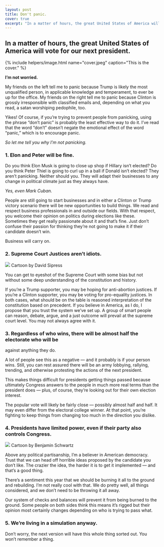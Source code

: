 ```yaml
---
layout: post
title: Don't panic.
cover: true
excerpt: "In a matter of hours, the great United States of America will vote for our next president. I'm not worried."
---
```


## In a matter of hours, the great United States of America will vote for our next president.

{% include helpers/image.html name="cover.jpeg" caption="This is the cover." %}

**I’m not worried.**

My friends on the left tell me to panic because Trump is likely the most
unqualified person, in applicable knowledge and temperament, to ever be up for
the office. My friends on the right tell me to panic because Clinton is grossly
irresponsible with classified emails and, depending on what you read, a satan
worshiping pedophile, too.

Yikes! Of course, if you’re trying to prevent people from panicking, using the
phrase “don’t panic” is probably the least effective way to do it. I’ve read
that the word “don’t” doesn’t negate the emotional effect of the word “panic,”
which is to encourage panic.

*So let me tell you why I’m not panicking.*

### 1. Elon and Peter will be fine.

Do you think Elon Musk is going to close up shop if Hillary isn’t elected? Do
you think Peter Thiel is going to curl up in a ball if Donald isn’t elected?
They aren’t panicking. Neither should you. They will adapt their businesses to
any change in political climate just as they always have.

*Yes, even Mark Cuban.*

People are still going to start businesses and in either a Clinton or Trump
victory scenario there will be new opportunities to build things. We read and
respect business professionals in and outside our fields. With that respect, you
welcome their opinion on politics during elections like these. Sometimes they
get really passionate about it and that’s fine. Just don’t confuse their passion
for thinking they’re not going to make it if their candidate doesn’t win.

Business will carry on.

### 2. Supreme Court Justices aren’t idiots.

![](https://cdn-images-1.medium.com/max/1200/0*nzWIdMkwZotZGfq2.)
<span class="figcaption_hack">Cartoon by David Sipress</span>

You can get to eyeshot of the Supreme Court with some bias but not without some
deep understanding of the constitution and history.

If you’re a Trump supporter, you may be hoping for anti-abortion justices. If
you’re a Clinton supporter, you may be voting for pro-equality justices. In both
cases, what should be on the table is reasoned interpretation of the
constitution based on precedent. If you believe in America, as I do, I propose
that you trust the system we’ve set up. A group of smart people can reason,
debate, argue, and a just outcome will prevail at the supreme court level. You
may not always agree with it.

### 3. Regardless of who wins, there will be almost half the electorate who will be
against anything they do.

A lot of people see this as a negative — and it probably is if your person wins.
Still, you can rest assured there will be an army lobbying, rallying, trending,
and otherwise protesting the actions of the next president.

This makes things difficult for presidents getting things passed because
ultimately Congress answers to the people in much more real terms than the
president does — plus, of course, they’re looking out for their own election
interest.

The popular vote will likely be fairly close — possibly almost half and half. It
may even differ from the electoral college winner. At that point, you’re
fighting to keep things from changing too much in the direction you dislike.

### 4. Presidents have limited power, even if their party also controls Congress.

![](https://cdn-images-1.medium.com/max/1200/0*q0uLu5TBYnbmBoO6.)
<span class="figcaption_hack">Cartoon by Benjamin Schwartz</span>

Above any political partisanship, I’m a believer in American democracy. Trust
that we can head off horrible ideas proposed by the candidate you don’t like.
The crazier the idea, the harder it is to get it implemented — and that’s a good
thing.

There’s a sentiment this year that we should be burning it all to the ground and
rebuilding. I’m not really cool with that. We do pretty well, all things
considered, and we don’t need to be throwing it all away.

Our system of checks and balances will prevent it from being burned to the
ground. Some people on both sides think this means it’s rigged but their opinion
most certainly changes depending on who is trying to pass what.

### 5. We’re living in a simulation anyway.

Don’t worry, the next version will have this whole thing sorted out. You won’t
remember a thing.
